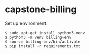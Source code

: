 # capstone-billing

Set up environment:
```
$ sudo apt-get install python3-venv
$ python3 -m venv billing-env
$ source billing-env/bin/activate
$ pip install -r requirements.txt
```
